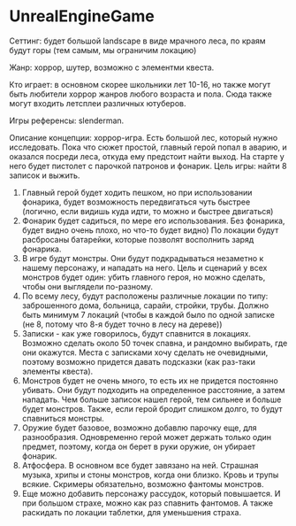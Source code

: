 # UnrealEngineGame
Сеттинг: будет большой landscape в виде мрачного леса, по краям будут горы (тем самым, мы ограничим локацию)

Жанр: хоррор, шутер, возможно с элементми квеста.

Кто играет: в основном скорее школьники лет 10-16, но также могут быть любители хоррор жанров любого возраста и пола. Сюда также могут входить летсплеи различных ютуберов.

Игры референсы: slenderman.

Описание концепции: хоррор-игра. Есть большой лес, который нужно исследовать. Пока что сюжет простой, главный герой попал в аварию, и оказался посреди леса, откуда ему предстоит найти выход. На старте у него будет пистолет с парочкой патронов и фонарик. Цель игры: найти 8 записок и выжить.
1) Главный герой будет ходить пешком, но при использовании фонарика, будет возможность передвигаться чуть быстрее (логично, если видишь куда идти, то можно и быстрее двигаться)
2) Фонарик будет садиться, по мере его использования. Без фонарика, будет видно очень плохо, но что-то будет видно) По локации будут расбросаны батарейки, которые позволят восполнить заряд фонарика.
3) В игре будут монстры. Они будут подкрадываться незаметно к нашему персонажу, и нападать на него. Цель и сценарий у всех монстров будет один: убить главного героя, но можно сделать, чтобы они выглядели по-разному.
4) По всему лесу, будут расположены различные локации по типу: заброшенного дома, больница, сарайи, стройки, трубы. Должно быть минимум 7 локаций (чтобы в каждой было по одной записке (не 8, потому что 8-я будет точно в лесу на дереве))
5) Записки - как уже говорилось, будут спавнится в локациях. Возможно сделать около 50 точек спавна, и рандомно выбирать, где они окажутся. Места с записками хочу сделать не очевидными, поэтому возможно придется давать подсказки (как раз-таки элементы квеста).
6) Монстров будет не очень много, то есть их не придется постоянно убивать. Они будут подходить на определенное расстояние, а затем нападать. Чем больше записок нашел герой, тем сильнее и больше будет монстров. Также, если герой бродит слишком долго, то будут спавниться монстры.
7) Оружие будет базовое, возможно добавлю парочку еще, для разнообразия. Одновременно герой может держать только один предмет, поэтому, когда он берет в руки оружие, он убирает фонарик.
8) Атфосфера. В основном все будет завязано на ней. Страшная музыка, хрипы и стоны монстров, когда они близко. Кровь и трупы всякие. Скримеры обязательно, возможно фантомы монстров. 
9) Еще можно добавить персонажу рассудок, который повышается. И при большом страхе, можно как раз спавнить фантомов. А также раскидать по локации таблетки, для уменьшения страха.
